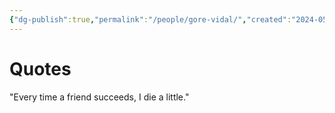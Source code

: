 ```yaml
---
{"dg-publish":true,"permalink":"/people/gore-vidal/","created":"2024-05-13","updated":"2024-05-13"}
---
```



# Quotes

"Every time a friend succeeds, I die a little."
